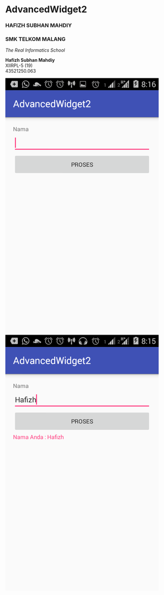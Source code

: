 # AdvancedWidget2
### HAFIZH SUBHAN MAHDIY
### SMK TELKOM MALANG
*The Real Informatics School*

**Hafizh Subhan Mahdiy**<br>
XIIRPL-5 (19)<br>
43521250.063

![skrinsut 1](Screenshot_2016-10-23-08-16-01[1].png)
![skrinsut 2](Screenshot_2016-10-23-08-15-48[1].png)

